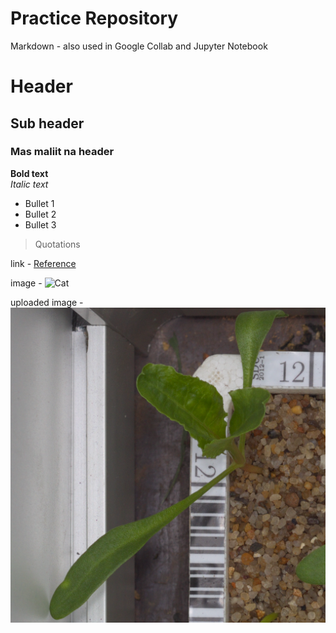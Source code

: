 # Practice Repository

Markdown - also used in Google Collab and Jupyter Notebook
# Header 
## Sub header
### Mas maliit na header

**Bold text** <br>
*Italic text* <br>

* Bullet 1 <br>
* Bullet 2 <br>
* Bullet 3 <br>

> Quotations

link - [Reference](https://rogerdudler.github.io/git-guide/)

image - ![Cat](https://i.natgeofe.com/n/548467d8-c5f1-4551-9f58-6817a8d2c45e/NationalGeographic_2572187_square.jpg)

uploaded image - ![uploaded](460.png)
